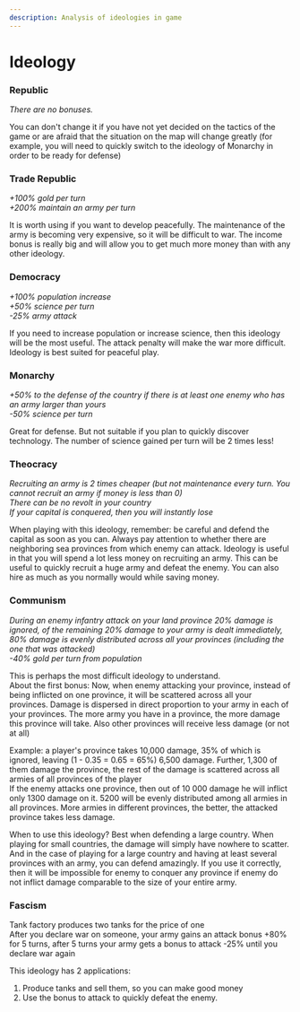 ```yaml
---
description: Analysis of ideologies in game
---
```


# Ideology

### Republic

_There are no bonuses._

You can don't change it if you have not yet decided on the tactics of the game or are afraid that the situation on the map will change greatly (for example, you will need to quickly switch to the ideology of Monarchy in order to be ready for defense)

### Trade Republic

_+100% gold per turn_\
_+200% maintain an army per turn_

It is worth using if you want to develop peacefully. The maintenance of the army is becoming very expensive, so it will be difficult to war. The income bonus is really big and will allow you to get much more money than with any other ideology.

### Democracy

_+100% population increase_\
_+50% science per turn_\
_-25% army attack_

If you need to increase population or increase science, then this ideology will be the most useful. The attack penalty will make the war more difficult. Ideology is best suited for peaceful play.

### Monarchy

_+50% to the defense of the country if there is at least one enemy who has an army larger than yours_\
_-50% science per turn_

Great for defense. But not suitable if you plan to quickly discover technology. The number of science gained per turn will be 2 times less!

### Theocracy

_Recruiting an army is 2 times cheaper (but not maintenance every turn. You cannot recruit an army if money is less than 0)_\
_There can be no revolt in your country_\
_If your capital is conquered, then you will instantly lose_

When playing with this ideology, remember: be careful and defend the capital as soon as you can. Always pay attention to whether there are neighboring sea provinces from which enemy can attack. Ideology is useful in that you will spend a lot less money on recruiting an army. This can be useful to quickly recruit a huge army and defeat the enemy. You can also hire as much as you normally would while saving money.

### Communism

_During an enemy infantry attack on your land province 20% damage is ignored, of the remaining 20% damage to your army is dealt immediately, 80% damage is evenly distributed across all your provinces (including the one that was attacked)_\
_-40% gold per turn from population_

This is perhaps the most difficult ideology to understand.\
About the first bonus: Now, when enemy attacking your province, instead of being inflicted on one province, it will be scattered across all your provinces. Damage is dispersed in direct proportion to your army in each of your provinces. The more army you have in a province, the more damage this province will take. Also other provinces will receive less damage (or not at all)

Example: a player's province takes 10,000 damage, 35% of which is ignored, leaving (1 - 0.35 = 0.65 = 65%) 6,500 damage. Further, 1,300 of them damage the province, the rest of the damage is scattered across all armies of all provinces of the player\
If the enemy attacks one province, then out of 10 000 damage he will inflict only 1300 damage on it. 5200 will be evenly distributed among all armies in all provinces. More armies in different provinces, the better, the attacked province takes less damage.

When to use this ideology? Best when defending a large country. When playing for small countries, the damage will simply have nowhere to scatter. And in the case of playing for a large country and having at least several provinces with an army, you can defend amazingly. If you use it correctly, then it will be impossible for enemy to conquer any province if enemy do not inflict damage comparable to the size of your entire army.

### Fascism

Tank factory produces two tanks for the price of one\
After you declare war on someone, your army gains an attack bonus +80% for 5 turns, after 5 turns your army gets a bonus to attack -25% until you declare war again

This ideology has 2 applications:

1. Produce tanks and sell them, so you can make good money
2. Use the bonus to attack to quickly defeat the enemy.

